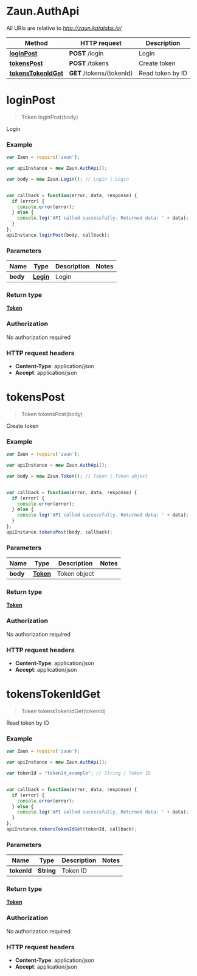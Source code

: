 # Zaun.AuthApi

All URIs are relative to *http://zaun.katalabs.io/*

Method | HTTP request | Description
------------- | ------------- | -------------
[**loginPost**](AuthApi.md#loginPost) | **POST** /login | Login
[**tokensPost**](AuthApi.md#tokensPost) | **POST** /tokens | Create token
[**tokensTokenIdGet**](AuthApi.md#tokensTokenIdGet) | **GET** /tokens/{tokenId} | Read token by ID


<a name="loginPost"></a>
# **loginPost**
> Token loginPost(body)

Login

### Example
```javascript
var Zaun = require('zaun');

var apiInstance = new Zaun.AuthApi();

var body = new Zaun.Login(); // Login | Login


var callback = function(error, data, response) {
  if (error) {
    console.error(error);
  } else {
    console.log('API called successfully. Returned data: ' + data);
  }
};
apiInstance.loginPost(body, callback);
```

### Parameters

Name | Type | Description  | Notes
------------- | ------------- | ------------- | -------------
 **body** | [**Login**](Login.md)| Login | 

### Return type

[**Token**](Token.md)

### Authorization

No authorization required

### HTTP request headers

 - **Content-Type**: application/json
 - **Accept**: application/json

<a name="tokensPost"></a>
# **tokensPost**
> Token tokensPost(body)

Create token

### Example
```javascript
var Zaun = require('zaun');

var apiInstance = new Zaun.AuthApi();

var body = new Zaun.Token(); // Token | Token object


var callback = function(error, data, response) {
  if (error) {
    console.error(error);
  } else {
    console.log('API called successfully. Returned data: ' + data);
  }
};
apiInstance.tokensPost(body, callback);
```

### Parameters

Name | Type | Description  | Notes
------------- | ------------- | ------------- | -------------
 **body** | [**Token**](Token.md)| Token object | 

### Return type

[**Token**](Token.md)

### Authorization

No authorization required

### HTTP request headers

 - **Content-Type**: application/json
 - **Accept**: application/json

<a name="tokensTokenIdGet"></a>
# **tokensTokenIdGet**
> Token tokensTokenIdGet(tokenId)

Read token by ID

### Example
```javascript
var Zaun = require('zaun');

var apiInstance = new Zaun.AuthApi();

var tokenId = "tokenId_example"; // String | Token ID


var callback = function(error, data, response) {
  if (error) {
    console.error(error);
  } else {
    console.log('API called successfully. Returned data: ' + data);
  }
};
apiInstance.tokensTokenIdGet(tokenId, callback);
```

### Parameters

Name | Type | Description  | Notes
------------- | ------------- | ------------- | -------------
 **tokenId** | **String**| Token ID | 

### Return type

[**Token**](Token.md)

### Authorization

No authorization required

### HTTP request headers

 - **Content-Type**: application/json
 - **Accept**: application/json


